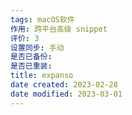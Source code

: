 ```yaml
---
tags: macOS软件
作用: 跨平台高级 snippet
评价: 3
设置同步: 手动
是否已备份:
是否已重装:
title: expanso
date created: 2023-02-28
date modified: 2023-03-01
---
```

